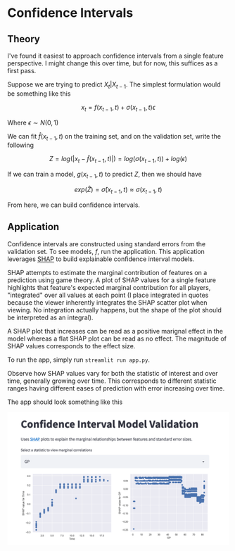 # Confidence Intervals

## Theory

I've found it easiest to approach confidence intervals from a single feature perspective. I might change this over time, but for now, this suffices as a first pass. 

Suppose we are trying to predict $X_t | X_{t-1}$. The simplest formulation would be something like this

$$ x_t = f(x_{t-1}, t) + \sigma(x_{t - 1}, t)\epsilon $$

Where $\epsilon \sim N(0, 1)$

We can fit $\hat{f}(x_{t-1}, t)$ on the training set, and on the validation set, write the following

$$  Z = log(|x_t - \hat{f}(x_{t-1}, t)|) = log(\sigma(x_{t-1}, t)) + log(\epsilon) $$

If we can train a model, $g(x_{t-1}, t)$ to predict $Z$, then we should have

$$ exp(\hat{Z}) = \hat{\sigma}(x_{t-1}, t) \approx \sigma(x_{t - 1}, t) $$

From here, we can build confidence intervals. 

## Application

Confidence intervals are constructed using standard errors from the validation set. To see models, $f$, run the application. This application leverages [SHAP](https://shap.readthedocs.io/en/latest/) to build explainable confidence interval models. 

SHAP attempts to estimate the marginal contribution of features on a prediction using game theory. A plot of SHAP values for a single feature highlights that feature's expected marginal contribution for all players, "integrated" over all values at each point 
(I place integrated in quotes because the viewer inherently integrates the SHAP scatter plot when viewing. No
integration actually happens, but the shape of the plot should be interpreted as an integral).

A SHAP plot that increases can be read as a positive marignal effect in the model whereas a flat SHAP plot can be read as no effect. The magnitude of SHAP values corresponds to the effect size. 

To run the app, simply run `streamlit run app.py`. 

Observe how SHAP values vary for both the statistic of interest and over time, generally growing over time. 
This corresponds to different statistic ranges having different eases of prediction with error increasing over time.

The app should look something like this

![alt text](images/app.png)